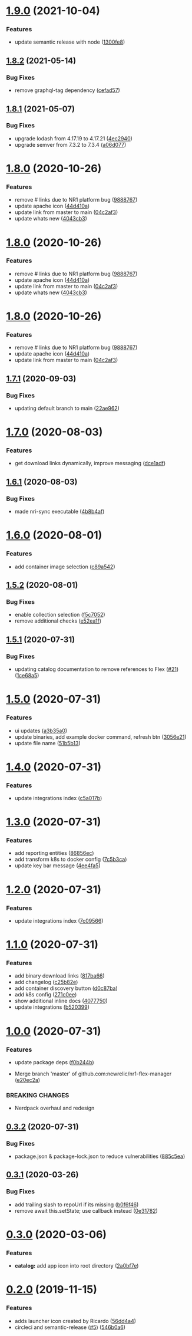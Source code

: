 # [1.9.0](https://github.com/newrelic/nr1-integrations-manager/compare/v1.8.2...v1.9.0) (2021-10-04)


### Features

* update semantic release with node ([1300fe8](https://github.com/newrelic/nr1-integrations-manager/commit/1300fe8e600ce24cf6455601ba428f9dbf1e9422))

## [1.8.2](https://github.com/newrelic/nr1-integrations-manager/compare/v1.8.1...v1.8.2) (2021-05-14)


### Bug Fixes

* remove graphql-tag dependency ([cefad57](https://github.com/newrelic/nr1-integrations-manager/commit/cefad570a86c850b499359f696ed4d9bfcaf3c14))

## [1.8.1](https://github.com/newrelic/nr1-integrations-manager/compare/v1.8.0...v1.8.1) (2021-05-07)


### Bug Fixes

* upgrade lodash from 4.17.19 to 4.17.21 ([4ec2940](https://github.com/newrelic/nr1-integrations-manager/commit/4ec294006db1db6264632034df0be74e5f6e2af7))
* upgrade semver from 7.3.2 to 7.3.4 ([a06d077](https://github.com/newrelic/nr1-integrations-manager/commit/a06d077f9104c824d5c196fd8375185ed53d4e4d))

# [1.8.0](https://github.com/newrelic/nr1-integrations-manager/compare/v1.7.1...v1.8.0) (2020-10-26)


### Features

* remove # links due to NR1 platform bug ([9888767](https://github.com/newrelic/nr1-integrations-manager/commit/9888767c29680de0f47190e7eaa7d097ce0f1ee9))
* update apache icon ([44d410a](https://github.com/newrelic/nr1-integrations-manager/commit/44d410a0835a3941c3009c9c747d7bd390d1ea49))
* update link from master to main ([04c2af3](https://github.com/newrelic/nr1-integrations-manager/commit/04c2af3660f9ae2d8f599a88e6f30f4373c703e4))
* update whats new ([4043cb3](https://github.com/newrelic/nr1-integrations-manager/commit/4043cb3c87641be2f4d819ac57dfe39f2ab7ebfb))

# [1.8.0](https://github.com/newrelic/nr1-integrations-manager/compare/v1.7.1...v1.8.0) (2020-10-26)


### Features

* remove # links due to NR1 platform bug ([9888767](https://github.com/newrelic/nr1-integrations-manager/commit/9888767c29680de0f47190e7eaa7d097ce0f1ee9))
* update apache icon ([44d410a](https://github.com/newrelic/nr1-integrations-manager/commit/44d410a0835a3941c3009c9c747d7bd390d1ea49))
* update link from master to main ([04c2af3](https://github.com/newrelic/nr1-integrations-manager/commit/04c2af3660f9ae2d8f599a88e6f30f4373c703e4))
* update whats new ([4043cb3](https://github.com/newrelic/nr1-integrations-manager/commit/4043cb3c87641be2f4d819ac57dfe39f2ab7ebfb))

# [1.8.0](https://github.com/newrelic/nr1-integrations-manager/compare/v1.7.1...v1.8.0) (2020-10-26)


### Features

* remove # links due to NR1 platform bug ([9888767](https://github.com/newrelic/nr1-integrations-manager/commit/9888767c29680de0f47190e7eaa7d097ce0f1ee9))
* update apache icon ([44d410a](https://github.com/newrelic/nr1-integrations-manager/commit/44d410a0835a3941c3009c9c747d7bd390d1ea49))
* update link from master to main ([04c2af3](https://github.com/newrelic/nr1-integrations-manager/commit/04c2af3660f9ae2d8f599a88e6f30f4373c703e4))

## [1.7.1](https://github.com/newrelic/nr1-integrations-manager/compare/v1.7.0...v1.7.1) (2020-09-03)


### Bug Fixes

* updating default branch to main ([22ae962](https://github.com/newrelic/nr1-integrations-manager/commit/22ae9624ea61188ef122600f5d6ba3c2341c5654))

# [1.7.0](https://github.com/newrelic/nr1-integrations-manager/compare/v1.6.1...v1.7.0) (2020-08-03)


### Features

* get download links dynamically, improve messaging ([dce1adf](https://github.com/newrelic/nr1-integrations-manager/commit/dce1adfc1111822e1030d63d4ae7c5ab8c7ddc19))

## [1.6.1](https://github.com/newrelic/nr1-integrations-manager/compare/v1.6.0...v1.6.1) (2020-08-03)


### Bug Fixes

* made nri-sync executable ([4b8b4af](https://github.com/newrelic/nr1-integrations-manager/commit/4b8b4af03f7fe4e3079d97143622075cb35e7190))

# [1.6.0](https://github.com/newrelic/nr1-integrations-manager/compare/v1.5.2...v1.6.0) (2020-08-01)


### Features

* add container image selection ([c89a542](https://github.com/newrelic/nr1-integrations-manager/commit/c89a542c9c47b9db47f5643afb1bdc480f48a08e))

## [1.5.2](https://github.com/newrelic/nr1-integrations-manager/compare/v1.5.1...v1.5.2) (2020-08-01)


### Bug Fixes

* enable collection selection ([f5c7052](https://github.com/newrelic/nr1-integrations-manager/commit/f5c7052a5a1e8658dd2cc663bd4e57ee200335f5))
* remove additional checks ([e52ea1f](https://github.com/newrelic/nr1-integrations-manager/commit/e52ea1f9dc2fdacef83f35cf27743a8cd0735a27))

## [1.5.1](https://github.com/newrelic/nr1-integrations-manager/compare/v1.5.0...v1.5.1) (2020-07-31)


### Bug Fixes

* updating catalog documentation to remove references to Flex ([#21](https://github.com/newrelic/nr1-integrations-manager/issues/21)) ([1ce68a5](https://github.com/newrelic/nr1-integrations-manager/commit/1ce68a5b6c4e8b8a98ee62ef72ae6ccca67665c4))

# [1.5.0](https://github.com/newrelic/nr1-flex-manager/compare/v1.4.0...v1.5.0) (2020-07-31)


### Features

* ui updates ([a3b35a0](https://github.com/newrelic/nr1-flex-manager/commit/a3b35a041f7d406dba5dcd566de65f52097ab5c2))
* update binaries, add example docker command, refresh btn ([3056e21](https://github.com/newrelic/nr1-flex-manager/commit/3056e2139021521505949675c5b96ace22264aa4))
* update file name ([51b5b13](https://github.com/newrelic/nr1-flex-manager/commit/51b5b13a306b7ef595391f870fad2b930961223b))

# [1.4.0](https://github.com/newrelic/nr1-flex-manager/compare/v1.3.0...v1.4.0) (2020-07-31)


### Features

* update integrations index ([c5a017b](https://github.com/newrelic/nr1-flex-manager/commit/c5a017b6facbee3db388b826dbde5826a5812b5c))

# [1.3.0](https://github.com/newrelic/nr1-flex-manager/compare/v1.2.0...v1.3.0) (2020-07-31)


### Features

* add reporting entities ([86856ec](https://github.com/newrelic/nr1-flex-manager/commit/86856ecd4a5248b3494d4a14e8451ba485a8de12))
* add transform k8s to docker config ([7c5b3ca](https://github.com/newrelic/nr1-flex-manager/commit/7c5b3ca1dc44a61500927d2d7773c02a35c553a0))
* update key bar message ([4ee4fa5](https://github.com/newrelic/nr1-flex-manager/commit/4ee4fa5e8b93bef21e63e27f9b97b3252a0368fa))

# [1.2.0](https://github.com/newrelic/nr1-flex-manager/compare/v1.1.0...v1.2.0) (2020-07-31)


### Features

* update integrations index ([7c09566](https://github.com/newrelic/nr1-flex-manager/commit/7c09566817bc8b915968d90f384ed1a1eb3230d9))

# [1.1.0](https://github.com/newrelic/nr1-flex-manager/compare/v1.0.0...v1.1.0) (2020-07-31)


### Features

* add binary download links ([817ba66](https://github.com/newrelic/nr1-flex-manager/commit/817ba66f8eb11814b313fdb33fb688751213dced))
* add changelog ([c25b82e](https://github.com/newrelic/nr1-flex-manager/commit/c25b82e6c1d47b35315ee543ae32c05ed656412a))
* add container discovery button ([d0c87ba](https://github.com/newrelic/nr1-flex-manager/commit/d0c87bac68093f44013d729ba71e6a2fcfc6c21f))
* add k8s config ([271c0ee](https://github.com/newrelic/nr1-flex-manager/commit/271c0eebdd569669740834518606987361f3aaac))
* show additional inline docs ([4077750](https://github.com/newrelic/nr1-flex-manager/commit/40777509bf826e4ba2315fde473ab6a1c2b4aa51))
* update integrations ([b520399](https://github.com/newrelic/nr1-flex-manager/commit/b5203999a6f340e5ad50db9c00b76b621d01339c))

# [1.0.0](https://github.com/newrelic/nr1-flex-manager/compare/v0.3.2...v1.0.0) (2020-07-31)


### Features

* update package deps ([f0b244b](https://github.com/newrelic/nr1-flex-manager/commit/f0b244b344dff866dcb9c60f7110971806bfed4f))


* Merge branch 'master' of github.com:newrelic/nr1-flex-manager ([e20ec2a](https://github.com/newrelic/nr1-flex-manager/commit/e20ec2aa2a916b3a43a9f22df092cf25014da14c))


### BREAKING CHANGES

* Nerdpack overhaul and redesign

## [0.3.2](https://github.com/newrelic/nr1-flex-manager/compare/v0.3.1...v0.3.2) (2020-07-31)


### Bug Fixes

* package.json & package-lock.json to reduce vulnerabilities ([885c5ea](https://github.com/newrelic/nr1-flex-manager/commit/885c5ea6ee940b843a8bb6dbb10d151109de9205))

## [0.3.1](https://github.com/newrelic/nr1-flex-manager/compare/v0.3.0...v0.3.1) (2020-03-26)


### Bug Fixes

* add trailing slash to repoUrl if its missing ([b0f6f46](https://github.com/newrelic/nr1-flex-manager/commit/b0f6f46fa4c068c65abcdb4a5d7e7fbc7477c466))
* remove await this.setState; use callback instead ([0e31782](https://github.com/newrelic/nr1-flex-manager/commit/0e31782eef3a92a4b2b057ea63b2aec3e20894c0))

# [0.3.0](https://github.com/newrelic/nr1-flex-manager/compare/v0.2.0...v0.3.0) (2020-03-06)


### Features

* **catalog:** add app icon into root directory ([2a0bf7e](https://github.com/newrelic/nr1-flex-manager/commit/2a0bf7efdb7d881e3d231310149f5a81c3712c2f))

# [0.2.0](https://github.com/newrelic/nr1-flex-manager/compare/v0.1.7...v0.2.0) (2019-11-15)


### Features

* adds launcher icon created by Ricardo ([56dd4a4](https://github.com/newrelic/nr1-flex-manager/commit/56dd4a45bc311aed716423186f232cfbe76dcbc9))
* circleci and semantic-release ([#5](https://github.com/newrelic/nr1-flex-manager/issues/5)) ([546b0a6](https://github.com/newrelic/nr1-flex-manager/commit/546b0a6ec8b7d00b4d74ddd976d566b26905b8cf))

